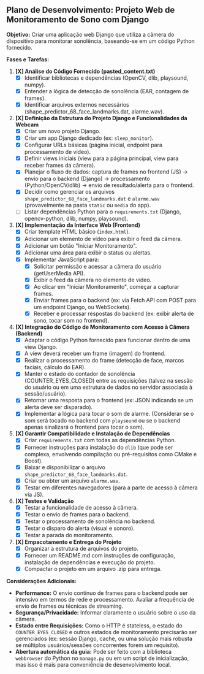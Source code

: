 ## Plano de Desenvolvimento: Projeto Web de Monitoramento de Sono com Django

**Objetivo:** Criar uma aplicação web Django que utiliza a câmera do dispositivo para monitorar sonolência, baseando-se em um código Python fornecido.

**Fases e Tarefas:**

1.  **[X] Análise do Código Fornecido (pasted_content.txt)**
    *   [X] Identificar bibliotecas e dependências (OpenCV, dlib, playsound, numpy).
    *   [X] Entender a lógica de detecção de sonolência (EAR, contagem de frames).
    *   [X] Identificar arquivos externos necessários (shape_predictor_68_face_landmarks.dat, alarme.wav).

2.  **[X] Definição da Estrutura do Projeto Django e Funcionalidades da Webcam**
    *   [X] Criar um novo projeto Django.
    *   [X] Criar um app Django dedicado (ex: `sleep_monitor`).
    *   [X] Configurar URLs básicas (página inicial, endpoint para processamento de vídeo).
    *   [X] Definir views iniciais (view para a página principal, view para receber frames da câmera).
    *   [X] Planejar o fluxo de dados: captura de frames no frontend (JS) -> envio para o backend (Django) -> processamento (Python/OpenCV/dlib) -> envio de resultado/alerta para o frontend.
    *   [X] Decidir como gerenciar os arquivos `shape_predictor_68_face_landmarks.dat` e `alarme.wav` (provavelmente na pasta `static` ou `media` do app).
    *   [ ] Listar dependências Python para o `requirements.txt` (Django, opencv-python, dlib, numpy, playsound).

3.  **[X] Implementação da Interface Web (Frontend)**
    *   [X] Criar template HTML básico (`index.html`).
    *   [X] Adicionar um elemento de vídeo para exibir o feed da câmera.
    *   [X] Adicionar um botão "Iniciar Monitoramento".
    *   [X] Adicionar uma área para exibir o status ou alertas.
    *   [X] Implementar JavaScript para:
        *   [X] Solicitar permissão e acessar a câmera do usuário (getUserMedia API).
        *   [X] Exibir o feed da câmera no elemento de vídeo.
        *   [X] Ao clicar em "Iniciar Monitoramento", começar a capturar frames.
        *   [X] Enviar frames para o backend (ex: via Fetch API com POST para um endpoint Django, ou WebSockets).
        *   [X] Receber e processar respostas do backend (ex: exibir alerta de sono, tocar som no frontend).

4.  **[X] Integração do Código de Monitoramento com Acesso à Câmera (Backend)**
    *   [X] Adaptar o código Python fornecido para funcionar dentro de uma view Django.
    *   [X] A view deverá receber um frame (imagem) do frontend.
    *   [X] Realizar o processamento do frame (detecção de face, marcos faciais, cálculo do EAR).
    *   [X] Manter o estado do contador de sonolência (COUNTER_EYES_CLOSED) entre as requisições (talvez na sessão do usuário ou em uma estrutura de dados no servidor associada à sessão/usuário).
    *   [X] Retornar uma resposta para o frontend (ex: JSON indicando se um alerta deve ser disparado).
    *   [X] Implementar a lógica para tocar o som de alarme. (Considerar se o som será tocado no backend com `playsound` ou se o backend apenas sinalizará o frontend para tocar o som).

5.  **[X] Garantir Compatibilidade e Instalação de Dependências**
    *   [X] Criar `requirements.txt` com todas as dependências Python.
    *   [X] Fornecer instruções para instalação do `dlib` (que pode ser complexa, envolvendo compilação ou pré-requisitos como CMake e Boost).
    *   [X] Baixar e disponibilizar o arquivo `shape_predictor_68_face_landmarks.dat`.
    *   [X] Criar ou obter um arquivo `alarme.wav`.
    *   [X] Testar em diferentes navegadores (para a parte de acesso à câmera via JS).

6.  **[X] Testes e Validação**
    *   [X] Testar a funcionalidade de acesso à câmera.
    *   [X] Testar o envio de frames para o backend.
    *   [X] Testar o processamento de sonolência no backend.
    *   [X] Testar o disparo do alerta (visual e sonoro).
    *   [X] Testar a parada do monitoramento.

7.  **[X] Empacotamento e Entrega do Projeto**
    *   [X] Organizar a estrutura de arquivos do projeto.
    *   [X] Fornecer um README.md com instruções de configuração, instalação de dependências e execução do projeto.
    *   [X] Compactar o projeto em um arquivo .zip para entrega.

**Considerações Adicionais:**
*   **Performance:** O envio contínuo de frames para o backend pode ser intensivo em termos de rede e processamento. Avaliar a frequência de envio de frames ou técnicas de streaming.
*   **Segurança/Privacidade:** Informar claramente o usuário sobre o uso da câmera.
*   **Estado entre Requisições:** Como o HTTP é stateless, o estado do `COUNTER_EYES_CLOSED` e outros estados de monitoramento precisarão ser gerenciados (ex: sessão Django, cache, ou uma solução mais robusta se múltiplos usuários/sessões concorrentes forem um requisito).
*   **Abertura automática da guia:** Pode ser feito com a biblioteca `webbrowser` do Python no `manage.py` ou em um script de inicialização, mas isso é mais para conveniência de desenvolvimento local.

